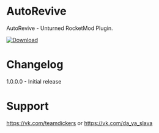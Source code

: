 # AutoRevive
AutoRevive - Unturned RocketMod Plugin.

[![Download](https://img.shields.io/badge/Download-V1.0.0.0-blue?style=for-the-badge&link=https%3A%2F%2Fgithub.com%2FTeamDickers%2FAutoRevive%2Freleases%2F)](https://github.com/TeamDickers/AutoRevive/releases)

# Changelog
1.0.0.0 - Initial release

# Support
https://vk.com/teamdickers or https://vk.com/da_ya_slava
